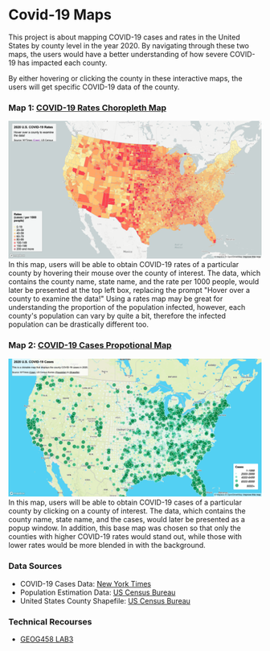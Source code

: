 # Covid-19 Maps

This project is about mapping COVID-19 cases and rates in the United States by county level in the year 2020. By navigating through these two maps, the users would have a better understanding of how severe COVID-19 has impacted each county.

By either hovering or clicking the county in these interactive maps, the users will get specific COVID-19 data of the county. 

### Map 1: [COVID-19 Rates Choropleth Map](https://kristinahsu.github.io/covid_data_maps/map1.html)
![Map 1: COVID-19 Rates Choropleth Map](img/map1.png)
In this map, users will be able to obtain COVID-19 rates of a particular county by hovering their mouse over the county of interest. The data, which contains the county name, state name, and the rate per 1000 people, would later be presented at the top left box, replacing the prompt "Hover over a county to examine the data!" Using a rates map may be great for understanding the proportion of the population infected, however, each county's population can vary by quite a bit, therefore the infected population can be drastically different too. 

### Map 2: [COVID-19 Cases Propotional Map](https://kristinahsu.github.io/covid_data_maps/map2.html)
![Map 2: COVID-19 Cases Propotional Map](img/map2.png)
In this map, users will be able to obtain COVID-19 cases of a particular county by clicking on a county of interest. The data, which contains the county name, state name, and the cases, would later be presented as a popup window. In addition, this base map was chosen so that only the counties with higher COVID-19 rates would stand out, while those with lower rates would be more blended in with the background. 



### Data Sources
- COVID-19 Cases Data: [New York Times](https://github.com/nytimes/covid-19-data/blob/43d32dde2f87bd4dafbb7d23f5d9e878124018b8/live/us-counties.csv)
- Population Estimation Data: [US Census Bureau](https://data.census.gov/cedsci/table?g=0100000US%24050000&d=ACS%205-Year%20Estimates%20Data%20Profiles&tid=ACSDP5Y2018.DP05&hidePreview=true)
- United States County Shapefile: [US Census Bureau](https://www.census.gov/geographies/mapping-files/time-series/geo/carto-boundary-file.html)

### Technical Recourses
- [GEOG458 LAB3](https://github.com/jakobzhao/geog458/tree/master/labs/lab03)